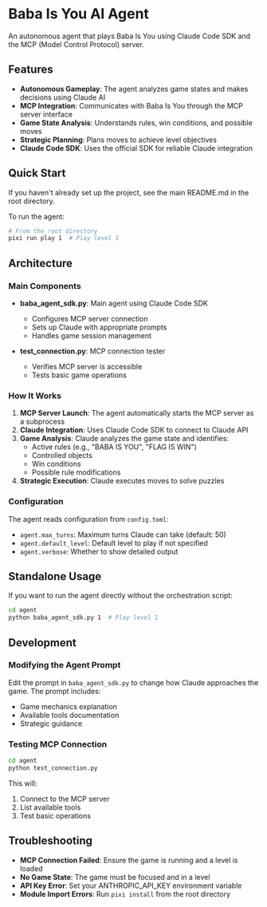 # Baba Is You AI Agent

An autonomous agent that plays Baba Is You using Claude Code SDK and the MCP (Model Control Protocol) server.

## Features

- **Autonomous Gameplay**: The agent analyzes game states and makes decisions using Claude AI
- **MCP Integration**: Communicates with Baba Is You through the MCP server interface
- **Game State Analysis**: Understands rules, win conditions, and possible moves
- **Strategic Planning**: Plans moves to achieve level objectives
- **Claude Code SDK**: Uses the official SDK for reliable Claude integration

## Quick Start

If you haven't already set up the project, see the main README.md in the root directory.

To run the agent:
```bash
# From the root directory
pixi run play 1  # Play level 1
```

## Architecture

### Main Components

- **baba_agent_sdk.py**: Main agent using Claude Code SDK
  - Configures MCP server connection
  - Sets up Claude with appropriate prompts
  - Handles game session management
  
- **test_connection.py**: MCP connection tester
  - Verifies MCP server is accessible
  - Tests basic game operations

### How It Works

1. **MCP Server Launch**: The agent automatically starts the MCP server as a subprocess
2. **Claude Integration**: Uses Claude Code SDK to connect to Claude API
3. **Game Analysis**: Claude analyzes the game state and identifies:
   - Active rules (e.g., "BABA IS YOU", "FLAG IS WIN")
   - Controlled objects
   - Win conditions
   - Possible rule modifications
4. **Strategic Execution**: Claude executes moves to solve puzzles

### Configuration

The agent reads configuration from `config.toml`:
- `agent.max_turns`: Maximum turns Claude can take (default: 50)
- `agent.default_level`: Default level to play if not specified
- `agent.verbose`: Whether to show detailed output

## Standalone Usage

If you want to run the agent directly without the orchestration script:

```bash
cd agent
python baba_agent_sdk.py 1  # Play level 1
```

## Development

### Modifying the Agent Prompt

Edit the prompt in `baba_agent_sdk.py` to change how Claude approaches the game. The prompt includes:
- Game mechanics explanation
- Available tools documentation
- Strategic guidance

### Testing MCP Connection

```bash
cd agent
python test_connection.py
```

This will:
1. Connect to the MCP server
2. List available tools
3. Test basic operations

## Troubleshooting

- **MCP Connection Failed**: Ensure the game is running and a level is loaded
- **No Game State**: The game must be focused and in a level
- **API Key Error**: Set your ANTHROPIC_API_KEY environment variable
- **Module Import Errors**: Run `pixi install` from the root directory